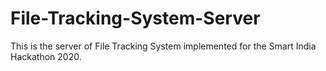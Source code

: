 # File-Tracking-System-Server
This is the server of File Tracking System implemented for the Smart India Hackathon 2020.
